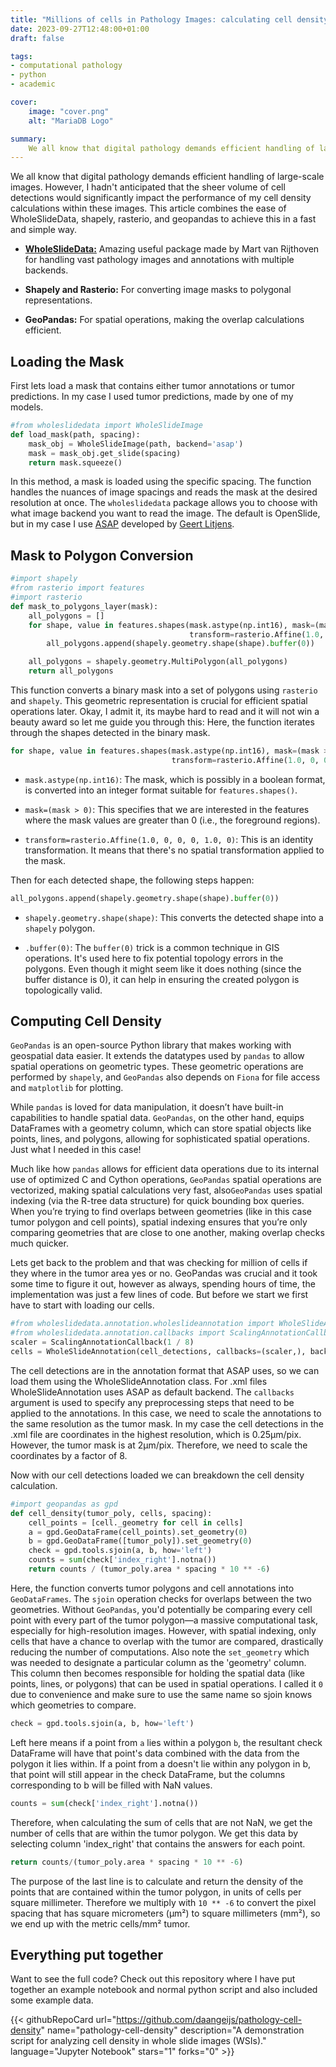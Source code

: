 ```yaml
---
title: "Millions of cells in Pathology Images: calculating cell density"
date: 2023-09-27T12:48:00+01:00
draft: false

tags:
- computational pathology
- python
- academic

cover:
    image: "cover.png"
    alt: "MariaDB Logo"

summary:
    We all know that digital pathology demands efficient handling of large-scale images. However, I hadn't anticipated that the sheer volume of cell detections would significantly impact the performance of my cell density calculations within these images.  This article combines the ease of WholeSlideData, shapely, rasterio, and geopandas to achieve this in a fast and simple way.
---
```


We all know that digital pathology demands efficient handling of large-scale images. However, I hadn't anticipated that the sheer volume of cell detections would significantly impact the performance of my cell density calculations within these images.  This article combines the ease of WholeSlideData, shapely, rasterio, and geopandas to achieve this in a fast and simple way.


- [**WholeSlideData:**](https://github.com/DIAGNijmegen/pathology-whole-slide-data) Amazing useful package made by Mart van Rijthoven for handling vast pathology images and annotations with multiple backends.
  
- **Shapely and Rasterio:** For converting image masks to polygonal representations.
  
- **GeoPandas:** For spatial operations, making the overlap calculations efficient.
  


## Loading the Mask
First lets load a mask that contains either tumor annotations or tumor predictions. In my case I used tumor predictions, made by one of my models. 

```python
#from wholeslidedata import WholeSlideImage
def load_mask(path, spacing):
    mask_obj = WholeSlideImage(path, backend='asap')
    mask = mask_obj.get_slide(spacing)
    return mask.squeeze()
```
In this method, a mask is loaded using the specific spacing. The function handles the nuances of image spacings and reads the mask at the desired resolution at once. The `wholeslidedata` package allows you to choose with what image backend you want to read the image. The default is OpenSlide, but in my case I use [ASAP](https://github.com/computationalpathologygroup/ASAP) developed by [Geert Litjens](https://geertlitjens.nl).

## Mask to Polygon Conversion
```python
#import shapely
#from rasterio import features
#import rasterio
def mask_to_polygons_layer(mask):
    all_polygons = []
    for shape, value in features.shapes(mask.astype(np.int16), mask=(mask > 0),
                                        transform=rasterio.Affine(1.0, 0, 0, 0, 1.0, 0)):
        all_polygons.append(shapely.geometry.shape(shape).buffer(0))

    all_polygons = shapely.geometry.MultiPolygon(all_polygons)
    return all_polygons
```
This function converts a binary mask into a set of polygons using `rasterio` and `shapely`. This geometric representation is crucial for efficient spatial operations later. Okay, I admit it, its maybe hard to read  and it will not win a beauty award so let me guide you through this:
Here, the function iterates through the shapes detected in the binary mask.
```python
for shape, value in features.shapes(mask.astype(np.int16), mask=(mask > 0),
                                    transform=rasterio.Affine(1.0, 0, 0, 0, 1.0, 0)):
```

-   `mask.astype(np.int16)`: The mask, which is possibly in a boolean format, is converted into an integer format suitable for `features.shapes()`.
    
-   `mask=(mask > 0)`: This specifies that we are interested in the features where the mask values are greater than 0 (i.e., the foreground regions).
    
-   `transform=rasterio.Affine(1.0, 0, 0, 0, 1.0, 0)`: This is an identity transformation. It means that there's no spatial transformation applied to the mask.

Then for  each detected shape, the following steps happen:
```python
all_polygons.append(shapely.geometry.shape(shape).buffer(0))
```
-   `shapely.geometry.shape(shape)`: This converts the detected shape into a `shapely` polygon.
    
-   `.buffer(0)`: The `buffer(0)` trick is a common technique in GIS operations. It's used here to fix potential topology errors in the polygons. Even though it might seem like it does nothing (since the buffer distance is 0), it can help in ensuring the created polygon is topologically valid.

## Computing Cell Density
`GeoPandas` is an open-source Python library that makes working with geospatial data easier. It extends the datatypes used by `pandas` to allow spatial operations on geometric types. These geometric operations are performed by `shapely`, and `GeoPandas` also depends on `Fiona` for file access and `matplotlib` for plotting.

While `pandas` is loved for data manipulation, it doesn’t have built-in capabilities to handle spatial data. `GeoPandas`, on the other hand, equips DataFrames with a geometry column, which can store spatial objects like points, lines, and polygons, allowing for sophisticated spatial operations. Just what I needed in this case!

Much like how `pandas` allows for efficient data operations due to its internal use of optimized C and Cython operations, `GeoPandas` spatial operations are vectorized, making spatial calculations very fast, also`GeoPandas` uses spatial indexing (via the R-tree data structure) for quick bounding box queries. When you’re trying to find overlaps between geometries (like in this case tumor polygon and cell points), spatial indexing ensures that you’re only comparing geometries that are close to one another, making overlap checks much quicker.

Lets get back to the problem and that was checking for million of cells if they where in the tumor area yes or no. GeoPandas was crucial and it took some time to figure it out, however as always, spending hours of time, the implementation was just a few lines of code. But before we start we first have to start with loading our cells.

```python
#from wholeslidedata.annotation.wholeslideannotation import WholeSlideAnnotation
#from wholeslidedata.annotation.callbacks import ScalingAnnotationCallback
scaler = ScalingAnnotationCallback(1 / 8)
cells = WholeSlideAnnotation(cell_detections, callbacks=(scaler,), backend='asap')
```

The cell detections are in the annotation format that ASAP uses, so we can load them using the WholeSlideAnnotation class. For .xml files WholeSlideAnnotation uses ASAP as default backend. The `callbacks` argument is used to specify any preprocessing steps that need to be applied to the annotations. In this case, we need to scale the annotations to the same resolution as the tumor mask. In my case the cell detections in the .xml file are coordinates in the highest resolution, which is 0.25μm/pix. However, the tumor mask is at 2μm/pix. Therefore, we need to scale the coordinates by a factor of 8. 

Now with our cell detections loaded we can breakdown the cell density calculation. 
```python
#import geopandas as gpd
def cell_density(tumor_poly, cells, spacing):
    cell_points = [cell._geometry for cell in cells]
    a = gpd.GeoDataFrame(cell_points).set_geometry(0)
    b = gpd.GeoDataFrame([tumor_poly]).set_geometry(0)
    check = gpd.tools.sjoin(a, b, how='left')
    counts = sum(check['index_right'].notna())
    return counts / (tumor_poly.area * spacing * 10 ** -6)
```

Here, the function converts tumor polygons and cell annotations into `GeoDataFrames`. The `sjoin` operation checks for overlaps between the two geometries. Without `GeoPandas`, you'd potentially be comparing every cell point with every part of the tumor polygon—a massive computational task, especially for high-resolution images. However, with spatial indexing, only cells that have a chance to overlap with the tumor are compared, drastically reducing the number of computations. Also note the `set_geometry`  which was needed to designate a particular column as the 'geometry' column. This column then becomes responsible for holding the spatial data (like points, lines, or polygons) that can be used in spatial operations. I called it `0` due to convenience and make sure to use the same name so sjoin knows which geometries to compare. 

```python
check = gpd.tools.sjoin(a, b, how='left')
```
Left here means if a point from `a` lies within a polygon `b`, the resultant check DataFrame will have that point's data combined with the data from the polygon it lies within.
If a point from a doesn't lie within any polygon in b, that point will still appear in the check DataFrame, but the columns corresponding to b will be filled with NaN values.
```python
counts = sum(check['index_right'].notna())
```
Therefore, when calculating the sum of cells that are not NaN, we get the number of cells that are within the tumor polygon. We get this data by selecting column 'index_right' that contains the answers for each point.
```python
return counts/(tumor_poly.area * spacing * 10 ** -6)
```

The purpose of the last line is to calculate and return the density of the points that are contained within the tumor polygon, in units of cells per square millimeter. Therefore we multiply with `10 ** -6` to convert the pixel spacing that has square micrometers (μm²) to square millimeters (mm²), so we end up with the metric cells/mm² tumor.

## Everything put together

Want to see the full code? Check out this repository where I have put together an example notebook and normal python script and also included some example data.

{{< githubRepoCard url="https://github.com/daangeijs/pathology-cell-density" name="pathology-cell-density" description="A demonstration script for analyzing cell density in whole slide images (WSIs)." language="Jupyter Notebook" stars="1" forks="0" >}}
